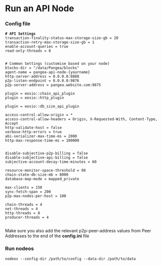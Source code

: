 # Run an API Node

### Config file

<pre class="language-xml"><code class="lang-xml"><strong># API Settings
</strong>transaction-finality-status-max-storage-size-gb = 20
transaction-retry-max-storage-size-gb = 1
enable-account-queries = true
read-only-threads = 8


# Common Settings (customise based on your node)
blocks-dir = "/data/Pangea/blocks"
agent-name = pangea-api-node-{yourname}
http-server-address = 0.0.0.0:8888
p2p-listen-endpoint = 0.0.0.0:9876
p2p-server-address = pangea.website.com:9875

plugin = eosio::chain_api_plugin
plugin = eosio::http_plugin

plugin = eosio::db_size_api_plugin

access-control-allow-origin = *
access-control-allow-headers = Origin, X-Requested-With, Content-Type, Accept
http-validate-host = false
verbose-http-errors = true
abi-serializer-max-time-ms = 2000
http-max-response-time-ms = 100000


disable-subjective-p2p-billing = false
disable-subjective-api-billing = false
subjective-account-decay-time-minutes = 60

resource-monitor-space-threshold = 98
chain-state-db-size-mb = 8000
database-map-mode = mapped_private

max-clients = 150
sync-fetch-span = 200
p2p-max-nodes-per-host = 100

chain-threads = 4
net-threads = 4
http-threads = 8
producer-threads = 4

</code></pre>

Make sure you also add the relevant p2p-peer-address values from Peer Addresses to the end of the **config.ini** file

### Run nodeos

```
nodeos --config-dir /path/to/config --data-dir /path/to/data
```
